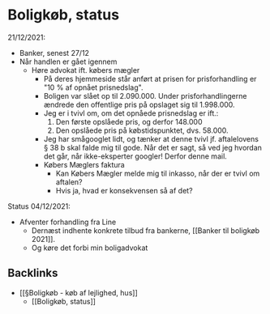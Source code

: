 # Boligkøb, status
21/12/2021:
* Banker, senest 27/12
* Når handlen er gået igennem
	* Høre advokat ift. købers mægler
		* På deres hjemmeside står anført at prisen for prisforhandling er "10 % af opnået prisnedslag". 
		* Boligen var slået op til 2.090.000. Under prisforhandlingerne ændrede den offentlige pris på opslaget sig til 1.998.000.
		* Jeg er i tvivl om, om det opnåede prisnedslag er ift.:
			1. Den første opslåede pris, og derfor 148.000
			2. Den opslåede pris på købstidspunktet, dvs. 58.000. 
		* Jeg har smågooglet lidt, og tænker at denne tvivl jf. aftalelovens § 38 b skal falde mig til gode. Når det er sagt, så ved jeg hvordan det går, når ikke-eksperter googler! Derfor denne mail.
		* Købers Mæglers faktura 
			* Kan Købers Mægler melde mig til inkasso, når der er tvivl om aftalen?
			* Hvis ja, hvad er konsekvensen så af det?

Status 04/12/2021:
* Afventer forhandling fra Line
	* Dernæst indhente konkrete tilbud fra bankerne, [[Banker til boligkøb 2021]].
	* Og køre det forbi min boligadvokat

## Backlinks
* [[§Boligkøb - køb af lejlighed, hus]]
	* [[Boligkøb, status]]

<!-- {BearID:CBD0DD00-724A-491A-9F20-70AFFD83596C-37899-000003472FDB52D7} -->
